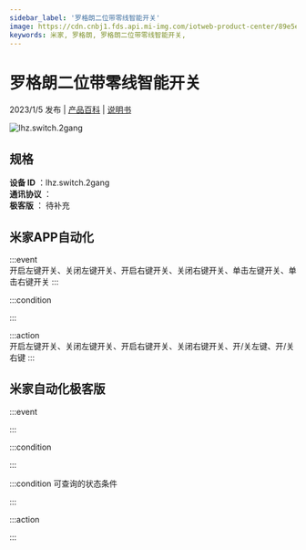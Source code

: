 ```yaml
---
sidebar_label: '罗格朗二位带零线智能开关'
image: https://cdn.cnbj1.fds.api.mi-img.com/iotweb-product-center/89e5ef4fedca2fbc3244e1757a2593ff_1662110438587.png?GalaxyAccessKeyId=AKVGLQWBOVIRQ3XLEW&Expires=9223372036854775807&Signature=9jmpkhmnGED47oFqtuqzfepEQXQ=
keywords: 米家, 罗格朗, 罗格朗二位带零线智能开关, 
---
```

# 罗格朗二位带零线智能开关

2023/1/5 发布 | [产品百科](https://home.mi.com/webapp/content/baike/product/index.html?model=lhz.switch.2gang/) | [说明书](https://home.mi.com/views/introduction.html?model=lhz.switch.2gang&region=cn)

![lhz.switch.2gang](https://cdn.cnbj1.fds.api.mi-img.com/iotweb-product-center/89e5ef4fedca2fbc3244e1757a2593ff_1662110438587.png?GalaxyAccessKeyId=AKVGLQWBOVIRQ3XLEW&Expires=9223372036854775807&Signature=9jmpkhmnGED47oFqtuqzfepEQXQ=)

## 规格  
> 
**设备 ID** ：lhz.switch.2gang  
**通讯协议** ：  
**极客版**  ： 待补充 


## 米家APP自动化  

:::event  
开启左键开关、关闭左键开关、开启右键开关、关闭右键开关、单击左键开关、单击右键开关
:::

:::condition  

:::

:::action   
开启左键开关、关闭左键开关、开启右键开关、关闭右键开关、开/关左键、开/关右键
:::

## 米家自动化极客版  

:::event  

:::

:::condition  

:::

:::condition 可查询的状态条件  

:::

:::action  

:::

        
